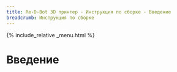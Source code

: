 ```yaml
---
title: Re-D-Bot 3D принтер - Инструкция по сборке - Введение
breadcrumb: Инструкция по сборке
---
```


{% include_relative _menu.html %}

# Введение